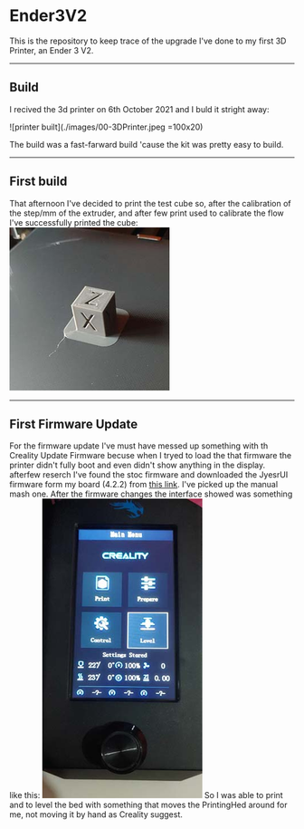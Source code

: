# Ender3V2
This is the repository to keep trace of the upgrade I've done to my first 3D Printer, an Ender 3 V2.
***
## Build
I recived the 3d printer on 6th October 2021 and I buld it stright away:

![printer built](./images/00-3DPrinter.jpeg =100x20)

The build was a fast-farward build 'cause the kit was pretty easy to build.
***
## First build
That afternoon I've decided to print the test cube so, after the calibration of the step/mm of the extruder, and after few print used to calibrate the flow I've successfully printed the cube:
![test cube](./images/02-TestCube.jpeg)
***
## First Firmware Update
For the firmware update I've must have messed up something with th Creality Update Firmware becuse when I tryed to load the that firmware the printer didn't fully boot and even didn't show anything in the display. afterfew reserch I've found the stoc firmware and downloaded the JyesrUI firmware form my board (4.2.2) from [this link](https://github.com/jyers/marlin/releases/).
I've picked up the manual mash one.
After the firmware changes the interface showed was something like this:
![JyersUI Interface](./images/01-Interface.jpeg)
So I was able to print and to level the bed with something that moves the PrintingHed around for me, not moving it by hand as Creality suggest.
